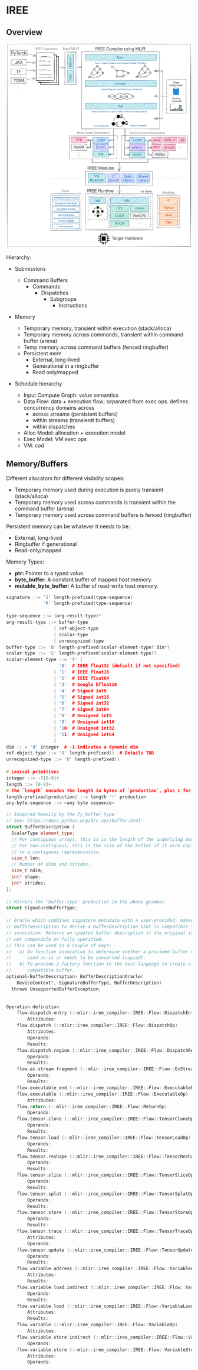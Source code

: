 # IREE

## Overview

![](../_assets/iree-architecture.svg)

Hierarchy:

- Submissions
  
  - Command Buffers
    - Commands
      - Dispatches
        - Subgroups
          - Instructions
- Memory
  
  - Temporary memory, transient within execution (stack/alloca)
  - Temporary memory across commands, transient within command buffer (arena)
  - Temp memory across command buffers (fenced ringbuffer)
  - Persistent mem
    - External, long-lived
    - Generational in a ringbuffer
    - Read only/mapped
- Schedule hierarchy
  
  - Input Compute Graph: value semantics
  - Data Flow: data + execution flow; separated from exec ops. defines concurrency domains across
    - across streams (persistent buffers)
    - within streams (transientt buffers)
    - within dispatches
  - Alloc Model: allocation + execution model
  - Exec Model: VM exec ops
  - VM: cod

## Memory/Buffers

Different allocators for different visibility scopes:

- Temporary memory used during execution is purely transient (stack/alloca)
- Temporary memory used across commands is transient within the command buffer (arena)
- Temporary memory used across command buffers is fenced (ringbuffer)

Persistent memory can be whatever it needs to be:

- External, long-lived
- Ringbuffer if generational
- Read-only/mapped

Memory Types:

- **ptr:** Pointer to a typed value.
- **byte_buffer:** A constant buffer of mapped host memory.
- **mutable_byte_buffer:** A buffer of read-write host memory.

```cpp
signature ::= 'I' length-prefixed(type-sequence)
              'R' length-prefixed(type-sequence)

type-sequence ::= (arg-result-type)*
arg-result-type ::= buffer-type
                  | ref-object-type
                  | scalar-type
                  | unrecognized-type
buffer-type ::= 'B' length-prefixed(scalar-element-type? dim*)
scalar-type ::= 'S' length-prefixed(scalar-element-type?)
scalar-element-type ::= 't' (
                    '0'  # IEEE float32 (default if not specified)
                  | '1'  # IEEE float16
                  | '2'  # IEEE float64
                  | '3'  # Google bfloat16
                  | '4'  # Signed int8
                  | '5'  # Signed int16
                  | '6'  # Signed int32
                  | '7'  # Signed int64
                  | '8'  # Unsigned int8
                  | '9'  # Unsigned int16
                  | '10' # Unsigned int32
                  | '11' # Unsigned int64
                  )
dim :: = 'd' integer  # -1 indicates a dynamic dim
ref-object-type ::= 'O' length-prefixed()  # Details TBD
unrecognized-type ::= 'U' length-prefixed()

# Lexical primitives
integer ::= -?[0-9]+
length ::= [0-9]+
# The `length` encodes the length in bytes of `production`, plus 1 for the '!'.
length-prefixed(production) ::= length '!' production
any-byte-sequence ::= <any byte sequence>
```

```cpp
// Inspired heavily by the Py_buffer type.
// See: https://docs.python.org/3/c-api/buffer.html
struct BufferDescription {
  ScalarType element_type;
  // For contiguous arrays, this is is the length of the underlying memory.
  // For non-contiguous, this is the size of the buffer if it were copied
  // to a contiguous representation.
  size_t len;
  // Number of dims and strides.
  size_t ndim;
  int* shape;
  int* strides;
};

// Mirrors the 'buffer-type' production in the above grammar.
struct SignatureBufferType;

// Oracle which combines signature metadata with a user-provided, materialized
// BufferDescription to derive a BufferDescription that is compatible for
// invocation. Returns an updated buffer description if the original is
// not compatible or fully specified.
// This can be used in a couple of ways:
//   a) On function invocation to determine whether a provided buffer can be
//      used as-is or needs to be converted (copied).
//   b) To provide a factory function to the host language to create a
//      compatible buffer.
optional<BufferDescription> BufferDescriptionOracle(
    DeviceContext*, SignatureBufferType, BufferDescription)
  throws UnsupportedBufferException;

```

```cpp

Operation definition
    flow.dispatch.entry (::mlir::iree_compiler::IREE::Flow::DispatchEntryOp)
        Attributes:
    flow.dispatch (::mlir::iree_compiler::IREE::Flow::DispatchOp)
        Attributes:
        Operands:
        Results:
    flow.dispatch.region (::mlir::iree_compiler::IREE::Flow::DispatchRegionOp)
        Operands:
        Results:
    flow.ex.stream.fragment (::mlir::iree_compiler::IREE::Flow::ExStreamFragmentOp)
        Operands:
        Results:
    flow.executable_end (::mlir::iree_compiler::IREE::Flow::ExecutableEndOp)
    flow.executable (::mlir::iree_compiler::IREE::Flow::ExecutableOp)
        Attributes:
    flow.return (::mlir::iree_compiler::IREE::Flow::ReturnOp)
        Operands:
    flow.tensor.clone (::mlir::iree_compiler::IREE::Flow::TensorCloneOp)
        Operands:
        Results:
    flow.tensor.load (::mlir::iree_compiler::IREE::Flow::TensorLoadOp)
        Operands:
        Results:
    flow.tensor.reshape (::mlir::iree_compiler::IREE::Flow::TensorReshapeOp)
        Operands:
        Results:
    flow.tensor.slice (::mlir::iree_compiler::IREE::Flow::TensorSliceOp)
        Operands:
        Results:
    flow.tensor.splat (::mlir::iree_compiler::IREE::Flow::TensorSplatOp)
        Operands:
        Results:
    flow.tensor.store (::mlir::iree_compiler::IREE::Flow::TensorStoreOp)
        Operands:
        Results:
    flow.tensor.trace (::mlir::iree_compiler::IREE::Flow::TensorTraceOp)
        Attributes:
        Operands:
    flow.tensor.update (::mlir::iree_compiler::IREE::Flow::TensorUpdateOp)
        Operands:
        Results:
    flow.variable.address (::mlir::iree_compiler::IREE::Flow::VariableAddressOp)
        Attributes:
        Results:
    flow.variable.load.indirect (::mlir::iree_compiler::IREE::Flow::VariableLoadIndirectOp)
        Operands:
        Results:
    flow.variable.load (::mlir::iree_compiler::IREE::Flow::VariableLoadOp)
        Attributes:
        Results:
    flow.variable (::mlir::iree_compiler::IREE::Flow::VariableOp)
        Attributes:
    flow.variable.store.indirect (::mlir::iree_compiler::IREE::Flow::VariableStoreIndirectOp)
        Operands:
    flow.variable.store (::mlir::iree_compiler::IREE::Flow::VariableStoreOp)
        Attributes:
        Operands:
```
